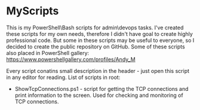 # MyScripts
This is my PowerShell\Bash scripts for admin\devops tasks.
I've created these scripts for my own needs, therefore I didn't have goal to create highly professional code.
But some in these scripts may be useful to everyone, so I decided to create the public repository on GitHub.
Some of these scripts also placed in PowerShell gallery: https://www.powershellgallery.com/profiles/Andy_M

Every script conatins small description in the header - just open this script in any editor for reading.
List of scripts in root:
- ShowTcpConnections.ps1 - script for getting the TCP connections and print information to the screen. Used for checking and monitoring of TCP connections.
